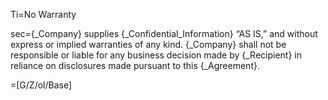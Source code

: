 Ti=No Warranty

sec={_Company} supplies {_Confidential_Information} “AS IS,” and without express or implied warranties of any kind.  {_Company} shall not be responsible or liable for any business decision made by {_Recipient} in reliance on disclosures made pursuant to this {_Agreement}.

=[G/Z/ol/Base]
